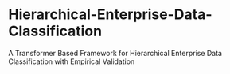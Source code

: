 # Hierarchical-Enterprise-Data-Classification
A Transformer Based Framework for Hierarchical Enterprise Data Classification with Empirical Validation
